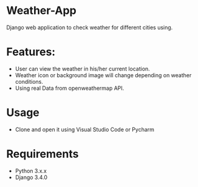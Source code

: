 # Weather-App
Django web application to check weather for different cities using.

# Features:
* User can view the weather in his/her current location.
* Weather icon or background image will change depending on weather conditions.
* Using real Data from openweathermap API.

# Usage
* Clone and open it using Visual Studio Code or Pycharm

# Requirements
* Python 3.x.x
* Django 3.4.0

